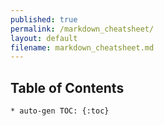 ```yaml
---
published: true
permalink: /markdown_cheatsheet/
layout: default
filename: markdown_cheatsheet.md
---
```




## Table of Contents


`* auto-gen TOC:
{:toc}`
